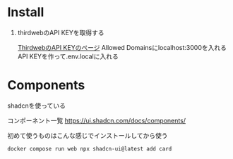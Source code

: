 # Install

1. thirdwebのAPI KEYを取得する

    [ThirdwebのAPI KEYのページ](https://thirdweb.com/dashboard/settings/api-keys)
    Allowed Domainsにlocalhost:3000を入れる
    API KEYを作って.env.localに入れる

# Components

shadcnを使っている

コンポーネント一覧
https://ui.shadcn.com/docs/components/

初めて使うものはこんな感じでインストールしてから使う
```bash
docker compose run web npx shadcn-ui@latest add card
```

